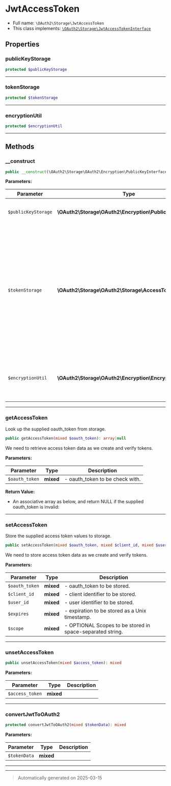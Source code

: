 
# JwtAccessToken





* Full name: `\OAuth2\Storage\JwtAccessToken`
* This class implements:
[`\OAuth2\Storage\JwtAccessTokenInterface`](./JwtAccessTokenInterface.md)



## Properties


### publicKeyStorage



```php
protected $publicKeyStorage
```






***

### tokenStorage



```php
protected $tokenStorage
```






***

### encryptionUtil



```php
protected $encryptionUtil
```






***

## Methods


### __construct



```php
public __construct(\OAuth2\Storage\OAuth2\Encryption\PublicKeyInterface $publicKeyStorage, \OAuth2\Storage\OAuth2\Storage\AccessTokenInterface $tokenStorage = null, \OAuth2\Storage\OAuth2\Encryption\EncryptionInterface $encryptionUtil = null): mixed
```








**Parameters:**

| Parameter | Type | Description |
|-----------|------|-------------|
| `$publicKeyStorage` | **\OAuth2\Storage\OAuth2\Encryption\PublicKeyInterface** | the public key encryption to use |
| `$tokenStorage` | **\OAuth2\Storage\OAuth2\Storage\AccessTokenInterface** | OPTIONAL persist the access token to another storage. This is useful if<br />you want to retain access token grant information somewhere, but<br />is not necessary when using this grant type. |
| `$encryptionUtil` | **\OAuth2\Storage\OAuth2\Encryption\EncryptionInterface** | OPTIONAL class to use for &quot;encode&quot; and &quot;decode&quot; functions. |





***

### getAccessToken

Look up the supplied oauth_token from storage.

```php
public getAccessToken(mixed $oauth_token): array|null
```

We need to retrieve access token data as we create and verify tokens.






**Parameters:**

| Parameter | Type | Description |
|-----------|------|-------------|
| `$oauth_token` | **mixed** | - oauth_token to be check with. |


**Return Value:**

- An associative array as below, and return NULL if the supplied oauth_token is invalid:




***

### setAccessToken

Store the supplied access token values to storage.

```php
public setAccessToken(mixed $oauth_token, mixed $client_id, mixed $user_id, mixed $expires, mixed $scope = null): mixed
```

We need to store access token data as we create and verify tokens.






**Parameters:**

| Parameter | Type | Description |
|-----------|------|-------------|
| `$oauth_token` | **mixed** | - oauth_token to be stored. |
| `$client_id` | **mixed** | - client identifier to be stored. |
| `$user_id` | **mixed** | - user identifier to be stored. |
| `$expires` | **mixed** | - expiration to be stored as a Unix timestamp. |
| `$scope` | **mixed** | - OPTIONAL Scopes to be stored in space-separated string. |





***

### unsetAccessToken



```php
public unsetAccessToken(mixed $access_token): mixed
```








**Parameters:**

| Parameter | Type | Description |
|-----------|------|-------------|
| `$access_token` | **mixed** |  |





***

### convertJwtToOAuth2



```php
protected convertJwtToOAuth2(mixed $tokenData): mixed
```








**Parameters:**

| Parameter | Type | Description |
|-----------|------|-------------|
| `$tokenData` | **mixed** |  |





***


***
> Automatically generated on 2025-03-15
